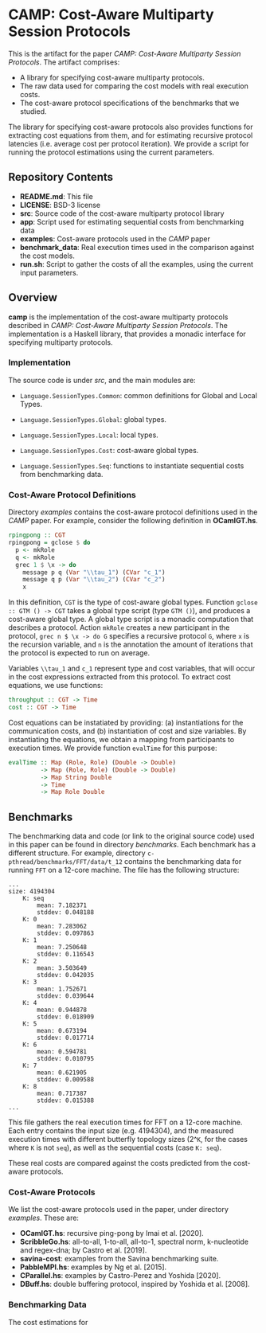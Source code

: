 # CAMP: Cost-Aware Multiparty Session Protocols

This is the artifact for the paper *CAMP: Cost-Aware Multiparty Session Protocols*.
The artifact comprises:

- A library for specifying cost-aware multiparty protocols.
- The raw data used for comparing the cost models with real execution costs.
- The cost-aware protocol specifications of the benchmarks that we studied.

The library for specifying cost-aware protocols also provides functions for
extracting cost equations from them, and for estimating recursive protocol
latencies (i.e. average cost per protocol iteration). We provide a script for
running the protocol estimations using the current parameters.

## Repository Contents

* **README.md**: This file
* **LICENSE**: BSD-3 license
* **src**: Source code of the cost-aware multiparty protocol library
* **app**: Script used for estimating sequential costs from benchmarking data
* **examples**: Cost-aware protocols used in the *CAMP* paper
* **benchmark_data**: Real execution times used in the comparison against the
  cost models.
* **run.sh**: Script to gather the costs of all the examples, using the current
  input parameters.

## Overview

**camp** is the implementation of the cost-aware multiparty protocols described
in *CAMP: Cost-Aware Multiparty Session Protocols*.  The implementation is a
Haskell library, that provides a monadic interface for specifying multiparty
protocols.

### Implementation

The source code is under *src*, and the main modules are:

- `Language.SessionTypes.Common`: common definitions for Global and Local Types.

- `Language.SessionTypes.Global`: global types.

- `Language.SessionTypes.Local`: local types.

- `Language.SessionTypes.Cost`: cost-aware global types.

- `Language.SessionTypes.Seq`: functions to instantiate sequential costs from
  benchmarking data.

### Cost-Aware Protocol Definitions

Directory *examples* contains the cost-aware protocol definitions used in the
*CAMP* paper. For example, consider the following definition in **OCamlGT.hs**.

```haskell
rpingpong :: CGT
rpingpong = gclose $ do
  p <- mkRole
  q <- mkRole
  grec 1 $ \x -> do
    message p q (Var "\\tau_1") (CVar "c_1")
    message q p (Var "\\tau_2") (CVar "c_2")
    x
```

In this definition, `CGT` is the type of cost-aware global types. Function
`gclose :: GTM () -> CGT` takes a global type script (type `GTM ()`), and
produces a cost-aware global type. A global type script is a monadic computation
that describes a protocol. Action `mkRole` creates a new participant in the
protocol, `grec n $ \x -> do G` specifies a recursive protocol `G`, where `x` is
the recursion variable, and `n` is the annotation the amount of iterations that
the protocol is expected to run on average.

Variables `\\tau_1` and
`c_1` represent type and cost variables, that will occur in the cost expressions
extracted from this protocol. To extract cost equations, we use functions:

```haskell
throughput :: CGT -> Time
cost :: CGT -> Time
```

Cost equations can be instatiated by providing: (a) instantiations for the
communication costs, and (b) instantiation of cost and size variables. By
instantiating the equations, we obtain a mapping from participants to execution
times. We provide function `evalTime` for this purpose:

```haskell
evalTime :: Map (Role, Role) (Double -> Double)
         -> Map (Role, Role) (Double -> Double)
         -> Map String Double
         -> Time
         -> Map Role Double
```

## Benchmarks

The benchmarking data and code (or link to the original source code) used in
this paper can be found in directory *benchmarks*. Each benchmark has a
different structure. For example, directory `c-pthread/benchmarks/FFT/data/t_12`
contains the benchmarking data for running `FFT` on a 12-core machine. The file
has the following structure:


```
...
size: 4194304
	K: seq
		mean: 7.182371
		stddev: 0.048188
	K: 0
		mean: 7.283062
		stddev: 0.097863
	K: 1
		mean: 7.250648
		stddev: 0.116543
	K: 2
		mean: 3.503649
		stddev: 0.042035
	K: 3
		mean: 1.752671
		stddev: 0.039644
	K: 4
		mean: 0.944878
		stddev: 0.018909
	K: 5
		mean: 0.673194
		stddev: 0.017714
	K: 6
		mean: 0.594781
		stddev: 0.010795
	K: 7
		mean: 0.621905
		stddev: 0.009588
	K: 8
		mean: 0.717387
		stddev: 0.015388
...
```

This file gathers the real execution times for FFT on a 12-core machine. Each
entry contains the input size (e.g. 4194304), and the measured execution times
with different butterfly topology sizes (2^`K`, for the cases where `K` is not
`seq`), as well as the sequential costs (case `K: seq`).

These real costs are compared against the costs predicted from the cost-aware
protocols.

### Cost-Aware Protocols

We list the cost-aware protocols used in the paper, under directory *examples*.
These are:

- **OCamlGT.hs**: recursive ping-pong by Imai et al. [2020].
- **ScribbleGo.hs**: all-to-all, 1-to-all, all-to-1, spectral norm, k-nucleotide
  and regex-dna; by Castro et al. [2019].
- **savina-cost**: examples from the Savina benchmarking suite.
- **PabbleMPI.hs**: examples by Ng et al. [2015].
- **CParallel.hs**: examples by Castro-Perez and Yoshida [2020].
- **DBuff.hs**: double buffering protocol, inspired by Yoshida et al. [2008].

### Benchmarking Data

The cost estimations for
